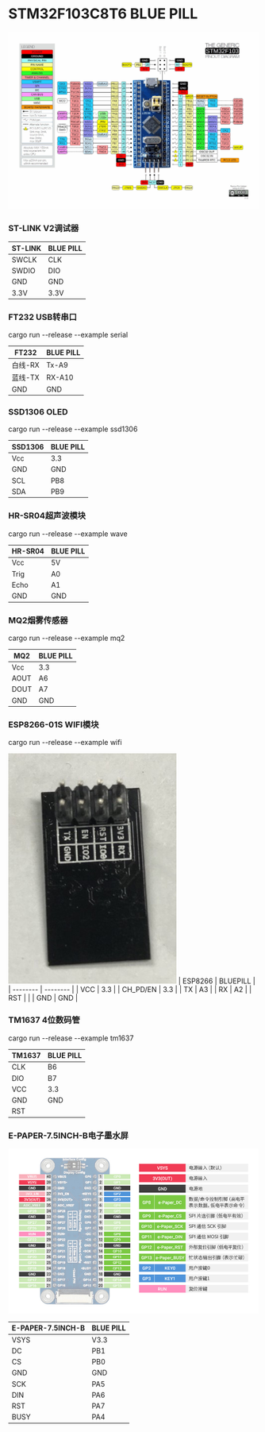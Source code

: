 # STM32F103C8T6 BLUE PILL

![BLUEPILL 图标](stm32f103c8t6-large.jpg "BLUEPILL")
### ST-LINK V2调试器

| ST-LINK | BLUE PILL |
| ------- | --------- |
| SWCLK   | CLK       |
| SWDIO   | DIO       |
| GND     | GND       |
| 3.3V    | 3.3V      |

### FT232 USB转串口

cargo run --release --example serial

| FT232   | BLUE PILL |
| ------- | --------- |
| 白线-RX | Tx-A9     |
| 蓝线-TX | RX-A10    |
| GND     | GND       |

### SSD1306 OLED

cargo run --release --example ssd1306

| SSD1306 | BLUE PILL |
| ------- | --------- |
| Vcc     | 3.3       |
| GND     | GND       |
| SCL     | PB8       |
| SDA     | PB9       |


### HR-SR04超声波模块

cargo run --release --example wave

| HR-SR04 | BLUE PILL |
| ------- | --------- |
| Vcc     | 5V        |
| Trig    | A0        |
| Echo    | A1        |
| GND     | GND       |

### MQ2烟雾传感器

cargo run --release --example mq2

| MQ2  | BLUE PILL |
| ---- | --------- |
| Vcc  | 3.3       |
| AOUT | A6        |
| DOUT | A7        |
| GND  | GND       |

### ESP8266-01S WIFI模块

cargo run --release --example wifi

![ESP8266-01S 图标](esp8266-01w.jpg "ESP8266-01S")
| ESP8266  | BLUEPILL |
| -------- | -------- |
| VCC      | 3.3      |
| CH_PD/EN | 3.3      |
| TX       | A3       |
| RX       | A2       |
| RST      |          |
| GND      | GND      |

### TM1637 4位数码管

cargo run --release --example tm1637

| TM1637 | BLUE PILL |
| ------ | --------- |
| CLK    | B6        |
| DIO    | B7        |
| VCC    | 3.3       |
| GND    | GND       |
| RST    |           |


### E-PAPER-7.5INCH-B电子墨水屏

![E-PAPER-7.5INCH-B 图标](e-paper-7.5inch-b.jpg "E-PAPER-7.5INCH-B")

| E-PAPER-7.5INCH-B | BLUE PILL |
| ----------------- | --------- |
| VSYS              | V3.3      |
| DC                | PB1       |
| CS                | PB0       |
| GND               | GND       |
| SCK               | PA5       |
| DIN               | PA6       |
| RST               | PA7       |
| BUSY              | PA4       |



